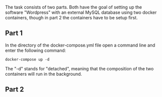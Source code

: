 The task consists of two parts. Both have the goal of setting up the software "Wordpress" with an external MySQL database using two docker containers, though in part 2 the containers have to be setup first.

## Part 1

In the directory of the docker-compose.yml file open a command line and enter the following command:

    docker-compose up -d

The "-d" stands for "detached", meaning that the composition of the two containers will run in the background.

## Part 2